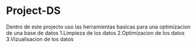 # Project-DS
Dentro de este projecto uso las herramientas basicas para una optimizacion de una base de datos 
1.Limpieza de los datos
2.Optimizacion de los datos
3.Vizualisacion de los datos
